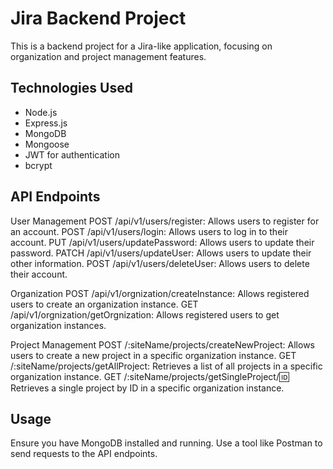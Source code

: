 # Jira Backend Project

This is a backend project for a Jira-like application, focusing on organization and project management features.

## Technologies Used

- Node.js
- Express.js
- MongoDB
- Mongoose
- JWT for authentication
- bcrypt

## API Endpoints

User Management
POST /api/v1/users/register: Allows users to register for an account.
POST /api/v1/users/login: Allows users to log in to their account.
PUT /api/v1/users/updatePassword: Allows users to update their password.
PATCH /api/v1/users/updateUser: Allows users to update their other information.
POST /api/v1/users/deleteUser: Allows users to delete their account.

Organization
POST /api/v1/orgnization/createInstance: Allows registered users to create an organization instance.
GET /api/v1/orgnization/getOrgnization: Allows registered users to get organization instances.

Project Management
POST /:siteName/projects/createNewProject: Allows users to create a new project in a specific organization instance.
GET /:siteName/projects/getAllProject: Retrieves a list of all projects in a specific organization instance.
GET /:siteName/projects/getSingleProject/:id: Retrieves a single project by ID in a specific organization instance.
<!-- PATCH /api/projects/:id: Allows users to update an existing project.
DELETE /api/projects/:id: Allows users to delete a project. -->

## Usage
Ensure you have MongoDB installed and running.
Use a tool like Postman to send requests to the API endpoints.

